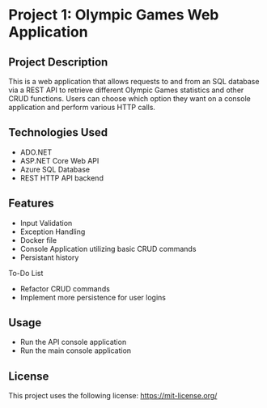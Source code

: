 # Project 1: Olympic Games Web Application

## Project Description
This is a web application that allows requests to and from an SQL database via a REST API to retrieve different Olympic Games statistics and other CRUD functions. Users can choose which option they want on a console application and perform various HTTP calls.

## Technologies Used
* ADO.NET
* ASP.NET Core Web API
* Azure SQL Database
* REST HTTP API backend

## Features
* Input Validation
* Exception Handling
* Docker file
* Console Application utilizing basic CRUD commands
* Persistant history

To-Do List
* Refactor CRUD commands
* Implement more persistence for user logins

## Usage
* Run the API console application
* Run the main console application

## License
This project uses the following license: https://mit-license.org/
